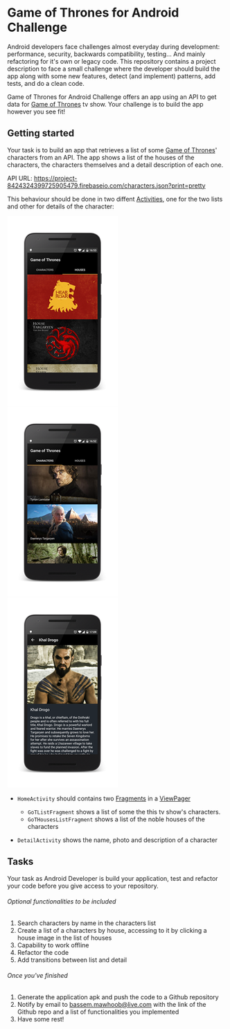 # Game of Thrones for Android Challenge

Android developers face challenges almost everyday during development: performance, security, backwards compatibility, testing... And mainly refactoring for it's own or legacy code.
This repository contains a project description to face a small challenge where the developer should build the app along with some new features, detect (and implement) patterns, add tests, and do a clean code.

Game of Thrones for Android Challenge offers an app using an API to get data for [Game of Thrones][gameofthroneslink] tv show. Your challenge is to build the app however you see fit!

## Getting started

Your task is to build an app that retrieves a list of some [Game of Thrones][gameofthroneslink]' characters from an API. The app shows a list of the houses of the characters, the characters themselves and a detail description of each one.

API URL: https://project-8424324399725905479.firebaseio.com/characters.json?print=pretty

This behaviour should be done in two diffent [Activities][activitylink], one for the two lists and other for details of the character:

![ScreenshotListCharacters][screenshotlistcharacters]![ScreenshotListHouses][screenshotlisthouses]![ScreenshotDetail][screenshotdetail]

-   `HomeActivity` should contains two [Fragments][fragmentlink] in a [ViewPager][viewpagerlink]

    -   `GoTListFragment` shows a list of some the this tv show's characters.
    -   `GoTHousesListFragment` shows a list of the noble houses of the characters

-   `DetailActivity` shows the name, photo and description of a character

## Tasks

Your task as Android Developer is build your application, test and refactor your code before you give access to your repository.

###### Optional functionalities to be included

1. Search characters by name in the characters list
2. Create a list of a characters by house, accessing to it by clicking a house image in the list of houses
3. Capability to work offline
4. Refactor the code
5. Add transitions between list and detail

###### Once you've finished

1. Generate the application apk and push the code to a Github repository
2. Notify by email to bassem.mawhoob@live.com with the link of the Github repo and a list of functionalities you implemented
3. Have some rest!

[screenshotlistcharacters]: ./art/ScreenshotListCharacters.png
[screenshotlisthouses]: ./art/ScreenshotListHouses.png
[screenshotdetail]: ./art/ScreenshotDetail.png
[activitylink]: http://developer.android.com/intl/es/guide/components/activities.html
[fragmentlink]: http://developer.android.com/intl/es/guide/components/fragments.html
[gameofthroneslink]: http://www.imdb.com/title/tt0944947/
[viewpagerlink]: http://developer.android.com/intl/es/training/animation/screen-slide.html

